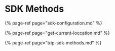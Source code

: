 # SDK Methods

{% page-ref page="sdk-configuration.md" %}

{% page-ref page="get-current-loccation.md" %}

{% page-ref page="trip-sdk-methods.md" %}

